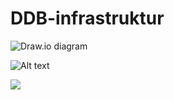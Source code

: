 # DDB-infrastruktur

![Draw.io diagram](https://raw.githubusercontent.com/rolfmadsen/DDB-infrastruktur/DDB-infrastruktur.svg)

![Alt text](https://rawgithub.com/rolfmadsen/DDB-infrastruktur/DDB-infrastruktur.svg)

<img src="https://rawgithub.com/rolfmadsen/DDB-infrastruktur/blob/master/DDB-infrastruktur.svg">

